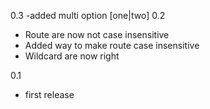0.3
-added multi option [one|two]
0.2
- Route are now not case insensitive
- Added way to make route case insensitive
- Wildcard are now right

0.1
- first release